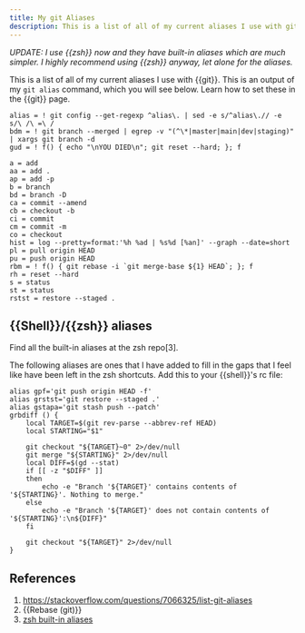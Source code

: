 ```yaml
---
title: My git Aliases
description: This is a list of all of my current aliases I use with git.
---
```


*UPDATE: I use {{zsh}} now and they have built-in aliases which are much simpler. I highly recommend using {{zsh}} anyway, let alone for the aliases.*

This is a list of all of my current aliases I use with {{git}}. This is an output of my `git alias` command, which you will see below. Learn how to set these in the {{git}} page.

```
alias = ! git config --get-regexp ^alias\. | sed -e s/^alias\.// -e s/\ /\ =\ /
bdm = ! git branch --merged | egrep -v "(^\*|master|main|dev|staging)" | xargs git branch -d
gud = ! f() { echo "\nYOU DIED\n"; git reset --hard; }; f

a = add
aa = add .
ap = add -p
b = branch
bd = branch -D
ca = commit --amend
cb = checkout -b
ci = commit
cm = commit -m
co = checkout
hist = log --pretty=format:'%h %ad | %s%d [%an]' --graph --date=short
pl = pull origin HEAD
pu = push origin HEAD
rbm = ! f() { git rebase -i `git merge-base ${1} HEAD`; }; f
rh = reset --hard
s = status
st = status
rstst = restore --staged .
```

## {{Shell}}/{{zsh}} aliases

Find all the built-in aliases at the zsh repo[3].

The following aliases are ones that I have added to fill in the gaps that I feel like have been left in the zsh shortcuts. Add this to your {{shell}}'s rc file:

```shell
alias gpf='git push origin HEAD -f'
alias grstst='git restore --staged .'
alias gstapa='git stash push --patch'
grbdiff () {
    local TARGET=$(git rev-parse --abbrev-ref HEAD)
    local STARTING="$1"

    git checkout "${TARGET}~0" 2>/dev/null
    git merge "${STARTING}" 2>/dev/null
    local DIFF=$(gd --stat)
    if [[ -z "$DIFF" ]]
    then
        echo -e "Branch '${TARGET}' contains contents of '${STARTING}'. Nothing to merge."
    else
        echo -e "Branch '${TARGET}' does not contain contents of '${STARTING}':\n${DIFF}"
    fi

    git checkout "${TARGET}" 2>/dev/null
}
```

## References

1. https://stackoverflow.com/questions/7066325/list-git-aliases
1. {{Rebase (git)}}
1. [zsh built-in aliases](https://github.com/ohmyzsh/ohmyzsh/blob/master/plugins/git/git.plugin.zsh)
